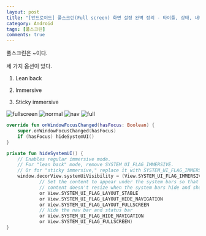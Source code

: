 ```yaml
---
layout: post
title: "[안드로이드] 풀스크린(Full screen) 화면 설정 완벽 정리 - 타이틀, 상태, 내비게이션 바 제거"
category: Android
tags: [풀스크린]
comments: true
---
```


풀스크린은 ~이다.

세 가지 옵션이 있다.
1. Lean back

2. Immersive

3. Sticky immersive

![fullscreen](https://user-images.githubusercontent.com/23516282/65833863-ea835180-e30f-11e9-8533-a3438d7814ac.png)
![normal](https://user-images.githubusercontent.com/23516282/65833864-ea835180-e30f-11e9-9c16-a7cc797357de.png)
![nav](https://user-images.githubusercontent.com/23516282/65833865-eb1be800-e30f-11e9-8056-3b21999c1dc2.png)
![full](https://user-images.githubusercontent.com/23516282/65833866-eb1be800-e30f-11e9-802f-6e6d13bc31d6.png)

```kotlin
override fun onWindowFocusChanged(hasFocus: Boolean) {
    super.onWindowFocusChanged(hasFocus)
    if (hasFocus) hideSystemUI()
}

private fun hideSystemUI() {
    // Enables regular immersive mode.
    // For "lean back" mode, remove SYSTEM_UI_FLAG_IMMERSIVE.
    // Or for "sticky immersive," replace it with SYSTEM_UI_FLAG_IMMERSIVE_STICKY
    window.decorView.systemUiVisibility = (View.SYSTEM_UI_FLAG_IMMERSIVE
            // Set the content to appear under the system bars so that the
            // content doesn't resize when the system bars hide and show.
            or View.SYSTEM_UI_FLAG_LAYOUT_STABLE
            or View.SYSTEM_UI_FLAG_LAYOUT_HIDE_NAVIGATION
            or View.SYSTEM_UI_FLAG_LAYOUT_FULLSCREEN
            // Hide the nav bar and status bar
            or View.SYSTEM_UI_FLAG_HIDE_NAVIGATION
            or View.SYSTEM_UI_FLAG_FULLSCREEN)
}
```